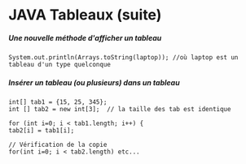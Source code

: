 # JAVA Tableaux (suite)

##### Une nouvelle méthode d'afficher un tableau
```
System.out.println(Arrays.toString(laptop)); //où laptop est un tableau d'un type quelconque
```

##### Insérer un tableau (ou plusieurs) dans un tableau

```
int[] tab1 = {15, 25, 345};
int [] tab2 = new int[3];  // la taille des tab est identique

for (int i=0; i < tab1.length; i++) {
tab2[i] = tab1[i];

// Vérification de la copie
for(int i=0; i < tab2.length) etc...
```
